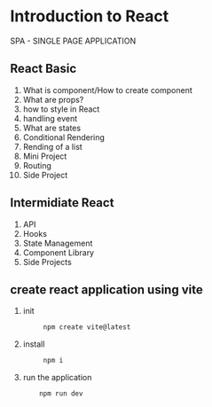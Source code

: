 # Introduction to React

SPA - SINGLE PAGE APPLICATION

## React Basic

1. What is component/How to create component
2. What are props?
3. how to style in React
4. handling event
5. What are states
6. Conditional Rendering
7. Rending of a list
8. Mini Project
9. Routing
10. Side Project

## Intermidiate React

1. API
2. Hooks
3. State Management
4. Component Library
5. Side Projects

## create react application using vite

1. init
   ```bash
        npm create vite@latest
   ```
2. install
   ```bash
        npm i
   ```
3. run the application
   ```bash
       npm run dev
   ```
